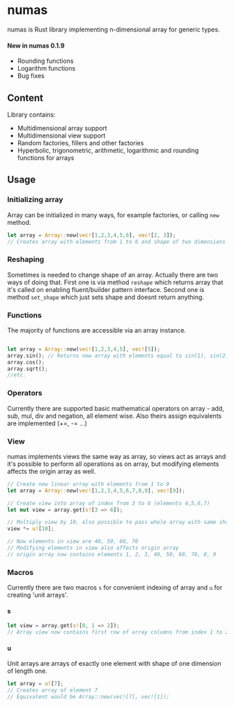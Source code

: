 # numas
numas is Rust library implementing n-dimensional array for generic types.

#### New in numas 0.1.9
- Rounding functions
- Logarithm functions
- Bug fixes

## Content

Library contains:
- Multidimensional array support
- Multidimensional view support
- Random factories, fillers and other factories
- Hyperbolic, trigonometric, arithmetic, logarithmic and rounding functions for arrays


## Usage

### Initializing array
Array can be initialized in many ways, for example factories, or calling `new` method.

```rust
let array = Array::new(vec![1,2,3,4,5,6], vec![2, 3]);
// Creates array with elements from 1 to 6 and shape of two dimensions with 2 and 3 length
```

### Reshaping
Sometimes is needed to change shape of an array. Actually there are two ways of doing that.
First one is via method `reshape` which returns array that it's called on enabling fluent/builder pattern interface.
Second one is method `set_shape` which just sets shape and doesnt return anything.

### Functions
The majority of functions are accessible via an array instance.

```rust

let array = Array::new(vec![1,2,3,4,5], vec![5]);
array.sin(); // Returns new array with elements equal to sin(1), sin(2)...
array.cos();
array.sqrt();
//etc.
```

### Operators
Currently there are supported basic mathematical operators on array - add, sub, mul, div and negation, all element wise.
Also theirs assign equivalents are implemented (+=, -= ...)

### View
numas implements views the same way as array, so views act as arrays and it's possible to perform all operations as on array, but
modifying elements affects the origin array as well.

```rust
// Create new linear array with elements from 1 to 9
let array = Array::new(vec![1,2,3,4,5,6,7,8,9], vec![9]);

// Create view into array of index from 3 to 6 (elements 4,5,6,7)
let mut view = array.get(s![3 => 6]);

// Multiply view by 10, also possible to pass whole array with same shape as view
view *= u![10];

// Now elements in view are 40, 50, 60, 70
// Modifying elements in view also affects origin array
// origin array now contains elements 1, 2, 3, 40, 50, 60, 70, 8, 9
```

### Macros
Currently there are two macros `s` for convenient indexing of array and `u` for creating 'unit arrays'.

#### s
```rust
let view = array.get(s![0, 1 => 2]);
// Array view now contains first row of array columns from index 1 to 2 and its shape is onedimensional of length 2
```
#### u
Unit arrays are arrays of exactly one element with shape of one dimension of length one.
```rust
let array = u![7];
// Creates array of element 7
// Equivalent would be Array::new(vec![7], vec![1]);
```
